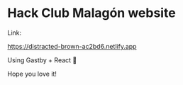# Hack Club Malagón website #

 Link: <br />

https://distracted-brown-ac2bd6.netlify.app

Using Gastby + React 🤖

Hope you love it! 